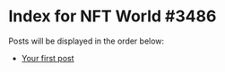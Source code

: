 # Index for NFT World #3486
Posts will be displayed in the order below:

- [Your first post](./001-first.md)

